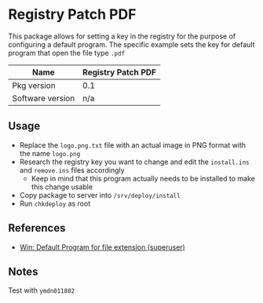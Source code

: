 # Registry Patch PDF

This package allows for setting a key in the registry for the purpose of configuring a default program.
The specific example sets the key for default program that open the file type `.pdf`

| Name             | Registry Patch PDF |
|------------------|--------------------|
| Pkg version      | 0.1                |
| Software version | n/a                |

## Usage

- Replace the `logo.png.txt` file with an actual image in PNG format with the name `logo.png`
- Research the registry key you want to change and edit the `install.ins` and `remove.ins` files accordingly
  - Keep in mind that this program actually needs to be installed to make this change usable
- Copy package to server into `/srv/deploy/install`
- Run `chkdeploy` as root

## References

- [Win: Default Program for file extension (superuser)](https://superuser.com/a/1715213)

## Notes

Test with `ymdn011802`
